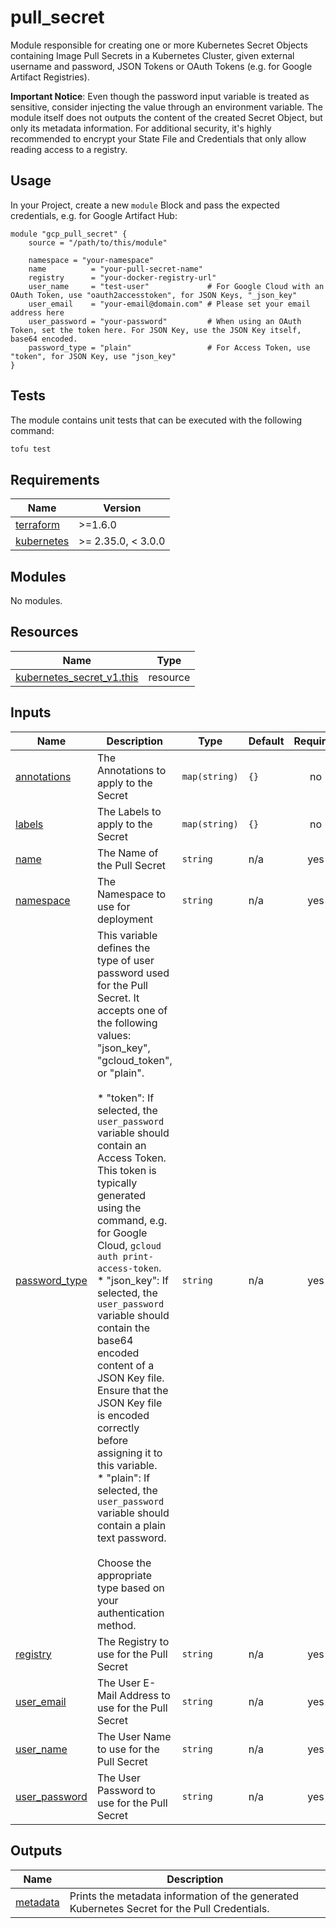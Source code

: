 # pull_secret

Module responsible for creating one or more Kubernetes Secret Objects containing Image Pull Secrets in a Kubernetes Cluster, given external username and password, JSON Tokens or OAuth Tokens (e.g. for Google Artifact Registries).

**Important Notice**: Even though the password input variable is treated as sensitive, consider injecting the value through an environment variable. The module itself does not outputs the content of the created Secret Object, but only its metadata information. For additional security, it's highly recommended to encrypt your State File and Credentials that only allow reading access to a registry.

## Usage

In your Project, create a new `module` Block and pass the expected credentials, e.g. for Google Artifact Hub:

```hcl
module "gcp_pull_secret" {
    source = "/path/to/this/module"

    namespace = "your-namespace"
    name          = "your-pull-secret-name"
    registry      = "your-docker-registry-url"
    user_name     = "test-user"             # For Google Cloud with an OAuth Token, use "oauth2accesstoken", for JSON Keys, "_json_key"
    user_email    = "your-email@domain.com" # Please set your email address here
    user_password = "your-password"         # When using an OAuth Token, set the token here. For JSON Key, use the JSON Key itself, base64 encoded.
    password_type = "plain"                 # For Access Token, use "token", for JSON Key, use "json_key"
}
```

## Tests

The module contains unit tests that can be executed with the following command: 

```sh
tofu test
```

<!-- BEGIN_TF_DOCS -->
## Requirements

| Name | Version |
|------|---------|
| <a name="requirement_terraform"></a> [terraform](#requirement\_terraform) | >=1.6.0 |
| <a name="requirement_kubernetes"></a> [kubernetes](#requirement\_kubernetes) | >= 2.35.0, < 3.0.0 |

## Modules

No modules.

## Resources

| Name | Type |
|------|------|
| [kubernetes_secret_v1.this](https://registry.terraform.io/providers/hashicorp/kubernetes/latest/docs/resources/secret_v1) | resource |

## Inputs

| Name | Description | Type | Default | Required |
|------|-------------|------|---------|:--------:|
| <a name="input_annotations"></a> [annotations](#input\_annotations) | The Annotations to apply to the Secret | `map(string)` | `{}` | no |
| <a name="input_labels"></a> [labels](#input\_labels) | The Labels to apply to the Secret | `map(string)` | `{}` | no |
| <a name="input_name"></a> [name](#input\_name) | The Name of the Pull Secret | `string` | n/a | yes |
| <a name="input_namespace"></a> [namespace](#input\_namespace) | The Namespace to use for deployment | `string` | n/a | yes |
| <a name="input_password_type"></a> [password\_type](#input\_password\_type) | This variable defines the type of user password used for the Pull Secret. It accepts one of the following values: "json\_key", "gcloud\_token", or "plain".<br/><br/>  * "token": If selected, the `user_password` variable should contain an Access Token. This token is typically generated using the command, e.g. for Google Cloud, `gcloud auth print-access-token`.<br/>  * "json\_key": If selected, the `user_password` variable should contain the base64 encoded content of a JSON Key file. Ensure that the JSON Key file is encoded correctly before assigning it to this variable.<br/>  * "plain": If selected, the `user_password` variable should contain a plain text password.<br/><br/>  Choose the appropriate type based on your authentication method. | `string` | n/a | yes |
| <a name="input_registry"></a> [registry](#input\_registry) | The Registry to use for the Pull Secret | `string` | n/a | yes |
| <a name="input_user_email"></a> [user\_email](#input\_user\_email) | The User E-Mail Address to use for the Pull Secret | `string` | n/a | yes |
| <a name="input_user_name"></a> [user\_name](#input\_user\_name) | The User Name to use for the Pull Secret | `string` | n/a | yes |
| <a name="input_user_password"></a> [user\_password](#input\_user\_password) | The User Password to use for the Pull Secret | `string` | n/a | yes |

## Outputs

| Name | Description |
|------|-------------|
| <a name="output_metadata"></a> [metadata](#output\_metadata) | Prints the metadata information of the generated Kubernetes Secret for the Pull Credentials. |
<!-- END_TF_DOCS -->